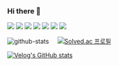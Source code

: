 ### Hi there 👋

<!--
**ms1011/ms1011** is a ✨ _special_ ✨ repository because its `README.md` (this file) appears on your GitHub profile.

Here are some ideas to get you started:

- 🔭 I’m currently working on ...
- 🌱 I’m currently learning ...
- 👯 I’m looking to collaborate on ...
- 🤔 I’m looking for help with ...
- 💬 Ask me about ...
- 📫 How to reach me: ...
- 😄 Pronouns: ...
- ⚡ Fun fact: ...
-->

<img src="https://img.shields.io/badge/java-FF3670?style=for-the-badge&logo=java&logoColor=white"> <img src="https://img.shields.io/badge/spring-00e600?style=for-the-badge&logo=spring&logoColor=white"> <img src="https://img.shields.io/badge/mariaDB-003545?style=for-the-badge&logo=mariaDB&logoColor=white"> <img src="https://img.shields.io/badge/git-F05032?style=for-the-badge&logo=git&logoColor=white"> <img src="https://img.shields.io/badge/github-181717?style=for-the-badge&logo=github&logoColor=white"> <img src="https://img.shields.io/badge/ubuntu-E95420?style=for-the-badge&logo=ubuntu&logoColor=white"> <img src="https://img.shields.io/badge/salesforce-00A1E0?style=for-the-badge&logo=salesforce&logoColor=white">

![github-stats](https://github-readme-stats.vercel.app/api?username=ms1011&hide_title=true) &nbsp;&nbsp;&nbsp;&nbsp;[![Solved.ac
프로필](http://mazassumnida.wtf/api/generate_badge?boj=ms1011)](https://solved.ac/ms1011)

[![Velog's GitHub stats](https://velog-readme-stats.vercel.app/api?name=devtable)](https://velog.io/@devtable)
